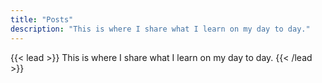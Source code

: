 ```yaml
---
title: "Posts"
description: "This is where I share what I learn on my day to day."
---
```

{{< lead >}}
This is where I share what I learn on my day to day.
{{< /lead >}}